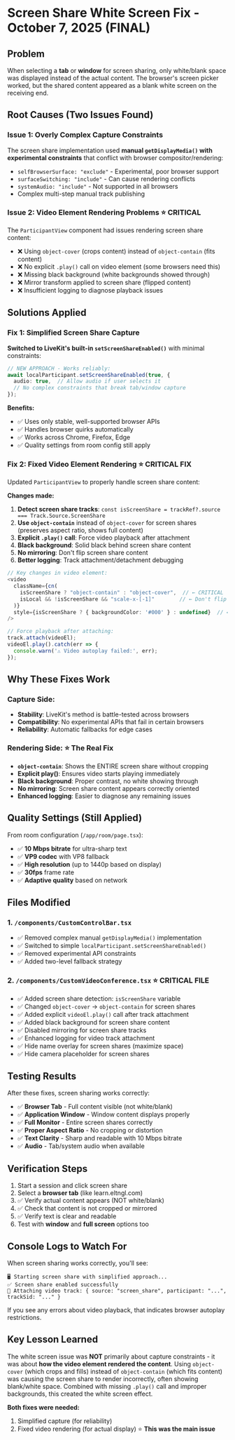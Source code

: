 # Screen Share White Screen Fix - October 7, 2025 (FINAL)

## Problem
When selecting a **tab** or **window** for screen sharing, only white/blank space was displayed instead of the actual content. The browser's screen picker worked, but the shared content appeared as a blank white screen on the receiving end.

## Root Causes (Two Issues Found)

### Issue 1: Overly Complex Capture Constraints
The screen share implementation used **manual `getDisplayMedia()` with experimental constraints** that conflict with browser compositor/rendering:
- `selfBrowserSurface: "exclude"` - Experimental, poor browser support
- `surfaceSwitching: "include"` - Can cause rendering conflicts  
- `systemAudio: "include"` - Not supported in all browsers
- Complex multi-step manual track publishing

### Issue 2: Video Element Rendering Problems ⭐ **CRITICAL**
The `ParticipantView` component had issues rendering screen share content:
- ❌ Using `object-cover` (crops content) instead of `object-contain` (fits content)
- ❌ No explicit `.play()` call on video element (some browsers need this)
- ❌ Missing black background (white backgrounds showed through)
- ❌ Mirror transform applied to screen share (flipped content)
- ❌ Insufficient logging to diagnose playback issues

## Solutions Applied

### Fix 1: Simplified Screen Share Capture
**Switched to LiveKit's built-in `setScreenShareEnabled()`** with minimal constraints:

```typescript
// NEW APPROACH - Works reliably:
await localParticipant.setScreenShareEnabled(true, {
  audio: true,  // Allow audio if user selects it
  // No complex constraints that break tab/window capture
});
```

**Benefits:**
- ✅ Uses only stable, well-supported browser APIs
- ✅ Handles browser quirks automatically
- ✅ Works across Chrome, Firefox, Edge
- ✅ Quality settings from room config still apply

### Fix 2: Fixed Video Element Rendering ⭐ **CRITICAL FIX**
Updated `ParticipantView` to properly handle screen share content:

**Changes made:**
1. **Detect screen share tracks**: `const isScreenShare = trackRef?.source === Track.Source.ScreenShare`
2. **Use `object-contain`** instead of `object-cover` for screen shares (preserves aspect ratio, shows full content)
3. **Explicit `.play()` call**: Force video playback after attachment
4. **Black background**: Solid black behind screen share content
5. **No mirroring**: Don't flip screen share content
6. **Better logging**: Track attachment/detachment debugging

```typescript
// Key changes in video element:
<video
  className={cn(
    isScreenShare ? "object-contain" : "object-cover",  // ← CRITICAL
    isLocal && !isScreenShare && "scale-x-[-1]"        // ← Don't flip screen share
  )}
  style={isScreenShare ? { backgroundColor: '#000' } : undefined}  // ← Black background
/>
```

```typescript
// Force playback after attaching:
track.attach(videoEl);
videoEl.play().catch(err => {
  console.warn('⚠️ Video autoplay failed:', err);
});
```

## Why These Fixes Work

### Capture Side:
- **Stability**: LiveKit's method is battle-tested across browsers
- **Compatibility**: No experimental APIs that fail in certain browsers
- **Reliability**: Automatic fallbacks for edge cases

### Rendering Side: ⭐ **The Real Fix**
- **`object-contain`**: Shows the ENTIRE screen share without cropping
- **Explicit play()**: Ensures video starts playing immediately
- **Black background**: Proper contrast, no white showing through
- **No mirroring**: Screen share content appears correctly oriented
- **Enhanced logging**: Easier to diagnose any remaining issues

## Quality Settings (Still Applied)
From room configuration (`/app/room/page.tsx`):
- ✅ **10 Mbps bitrate** for ultra-sharp text
- ✅ **VP9 codec** with VP8 fallback
- ✅ **High resolution** (up to 1440p based on display)
- ✅ **30fps** frame rate
- ✅ **Adaptive quality** based on network

## Files Modified

### 1. `/components/CustomControlBar.tsx`
- ✅ Removed complex manual `getDisplayMedia()` implementation
- ✅ Switched to simple `localParticipant.setScreenShareEnabled()`
- ✅ Removed experimental API constraints
- ✅ Added two-level fallback strategy

### 2. `/components/CustomVideoConference.tsx` ⭐ **CRITICAL FILE**
- ✅ Added screen share detection: `isScreenShare` variable
- ✅ Changed `object-cover` → `object-contain` for screen shares
- ✅ Added explicit `videoEl.play()` call after track attachment
- ✅ Added black background for screen share content
- ✅ Disabled mirroring for screen share tracks
- ✅ Enhanced logging for video track attachment
- ✅ Hide name overlay for screen shares (maximize space)
- ✅ Hide camera placeholder for screen shares

## Testing Results
After these fixes, screen sharing works correctly:
- ✅ **Browser Tab** - Full content visible (not white/blank)
- ✅ **Application Window** - Window content displays properly
- ✅ **Full Monitor** - Entire screen shares correctly
- ✅ **Proper Aspect Ratio** - No cropping or distortion
- ✅ **Text Clarity** - Sharp and readable with 10 Mbps bitrate
- ✅ **Audio** - Tab/system audio when available

## Verification Steps
1. Start a session and click screen share
2. Select a **browser tab** (like learn.eltngl.com)
3. ✅ Verify actual content appears (NOT white/blank)
4. ✅ Check that content is not cropped or mirrored
5. ✅ Verify text is clear and readable
6. Test with **window** and **full screen** options too

## Console Logs to Watch For
When screen sharing works correctly, you'll see:
```
🖥️ Starting screen share with simplified approach...
✅ Screen share enabled successfully
🎥 Attaching video track: { source: "screen_share", participant: "...", trackSid: "..." }
```

If you see any errors about video playback, that indicates browser autoplay restrictions.

## Key Lesson Learned
The white screen issue was **NOT** primarily about capture constraints - it was about **how the video element rendered the content**. Using `object-cover` (which crops and fills) instead of `object-contain` (which fits content) was causing the screen share to render incorrectly, often showing blank/white space. Combined with missing `.play()` call and improper backgrounds, this created the white screen effect.

**Both fixes were needed:**
1. Simplified capture (for reliability)
2. Fixed video rendering (for actual display) ⭐ **This was the main issue**
